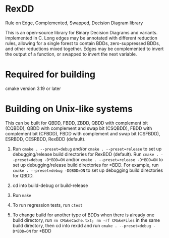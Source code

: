 # RexDD

Rule on Edge, Complemented, Swapped, Decision Diagram library

This is an open-source library for Binary Decision Diagrams
and variants. implemented in C.
Long edges may be annotated with different reduction rules,
allowing for a single forest to contain BDDs, zero-suppressed BDDs,
and other reductions mixed together.
Edges may be complemented to invert the output of a function,
or swapped to invert the next variable.

# Required for building

cmake version 3.19 or later

# Building on Unix-like systems

This can be built for QBDD, FBDD, ZBDD, QBDD with complement bit (CQBDD), 
QBDD with complement and swap bit (CSQBDD), FBDD with complement bit (CFBDD), 
FBDD with complement and swap bit (CSFBDD), ESRBDD, CESRBDD, RexBDD (default).

1. Run
```cmake . --preset=debug```
and/or
```cmake . --preset=release```
to set up debugging/release build directories for RexBDD (default). 
Run
```cmake . --preset=debug -D*BDD=ON```
and/or
```cmake . --preset=release -D*BDD=ON```
to set up debugging/release build directories for *BDD. For example, 
run
```cmake . --preset=debug -DQBDD=ON```
to set up debugging build directories for QBDD.

2. cd into build-debug or build-release

3. Run ```make```

4. To run regression tests, run ```ctest```

5. To change build for another type of BDDs when there is already one 
build directory,
run ```rm CMakeCache.txt; rm -rf CMakeFiles``` in the same build directory, 
then cd into rexdd and run ```cmake . --preset=debug -D*BDD=ON``` for *BDD
